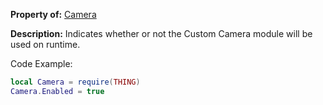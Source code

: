 **Property of:** [Camera](Camera.md)

**Description:** Indicates whether or not the Custom Camera module will be used on runtime.

Code Example:
```lua
local Camera = require(THING)
Camera.Enabled = true
```
